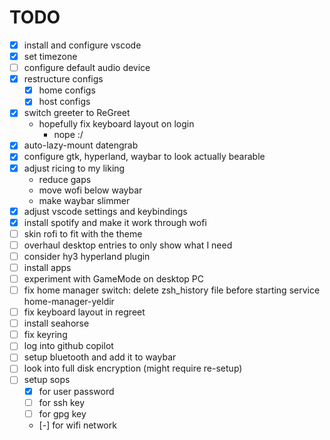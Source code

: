 # TODO

- [x] install and configure vscode
- [x] set timezone
- [ ] configure default audio device
- [x] restructure configs
  - [x] home configs
  - [x] host configs
- [x] switch greeter to ReGreet
  - hopefully fix keyboard layout on login
    - nope :/
- [x] auto-lazy-mount datengrab
- [x] configure gtk, hyperland, waybar to look actually bearable
- [x] adjust ricing to my liking
  - reduce gaps
  - move wofi below waybar
  - make waybar slimmer
- [x] adjust vscode settings and keybindings
- [x] install spotify and make it work through wofi
- [ ] skin rofi to fit with the theme
- [ ] overhaul desktop entries to only show what I need
- [ ] consider hy3 hyperland plugin
- [ ] install apps
- [ ] experiment with GameMode on desktop PC
- [ ] fix home manager switch: delete zsh_history file before starting service home-manager-yeldir
- [ ] fix keyboard layout in regreet
- [ ] install seahorse
- [ ] fix keyring
- [ ] log into github copilot
- [ ] setup bluetooth and add it to waybar
- [ ] look into full disk encryption (might require re-setup)
- [ ] setup sops
  - [x] for user password
  - [ ] for ssh key
  - [ ] for gpg key
  - [-] for wifi network
